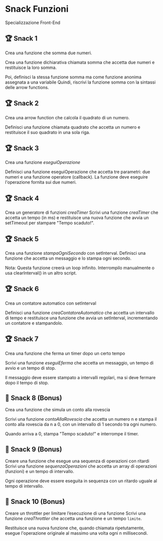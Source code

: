 Snack Funzioni
===
Specializzazione Front-End
## 🏆 Snack 1

Crea una funzione che somma due numeri.

Crea una funzione dichiarativa chiamata somma che accetta due numeri e restituisce la loro somma.

Poi, definisci la stessa funzione somma ma come funzione anonima assegnata a una variabile
Quindi, riscrivi la funzione somma con la sintassi delle arrow functions.

## 🏆 Snack 2
Crea una arrow function che calcola il quadrato di un numero.

Definisci una funzione chiamata quadrato che accetta un numero e restituisce il suo quadrato in una sola riga.
## 🏆 Snack 3
Crea una funzione *eseguiOperazione*

Definisci una funzione eseguiOperazione che accetta tre parametri: due numeri e una funzione operatore (callback). La funzione deve eseguire l'operazione fornita sui due numeri.


 ## 🏆 Snack 4
Crea un generatore di funzioni *creaTimer*
Scrivi una funzione *creaTimer* che accetta un tempo (in ms) e restituisce una nuova funzione che avvia un setTimeout per stampare "Tempo scaduto!".

## 🏆 Snack 5
Crea una funzione *stampaOgniSecondo* con setInterval.
Definisci una funzione che accetta un messaggio e lo stampa ogni secondo.

Nota: Questa funzione creerà un loop infinito. Interrompilo manualmente o usa clearInterval() in un altro script.
## 🏆 Snack 6
Crea un contatore automatico con setInterval

Definisci una funzione *creaContatoreAutomatico* che accetta un intervallo di tempo e restituisce una funzione che avvia un setInterval, incrementando un contatore e stampandolo.
## 🏆 Snack 7
Crea una funzione che ferma un timer dopo un certo tempo

Scrivi una funzione *eseguiEferma* che accetta un messaggio, un tempo di avvio e un tempo di stop. 

Il messaggio deve essere stampato a intervalli regolari, ma si deve fermare dopo il tempo di stop.

## 🎯 Snack 8 (Bonus)
Crea una funzione che simula un conto alla rovescia

Scrivi una funzione *contoAllaRovescia* che accetta un numero n e stampa il conto alla rovescia da n a 0, con un intervallo di 1 secondo tra ogni numero. 

Quando arriva a 0, stampa "Tempo scaduto!" e interrompe il timer.

## 🎯 Snack 9 (Bonus)
Creare una funzione che esegue una sequenza di operazioni con ritardi
Scrivi una funzione *sequenzaOperazioni* che accetta un array di operazioni (funzioni) e un tempo di intervallo.

Ogni operazione deve essere eseguita in sequenza con un ritardo uguale al tempo di intervallo.

## 🎯 Snack 10 (Bonus)
Creare un throttler per limitare l’esecuzione di una funzione
Scrivi una funzione *creaThrottler* che accetta una funzione e un tempo `limite`.

Restituisce una nuova funzione che, quando chiamata ripetutamente, esegue l'operazione originale al massimo una volta ogni n millisecondi.

​
